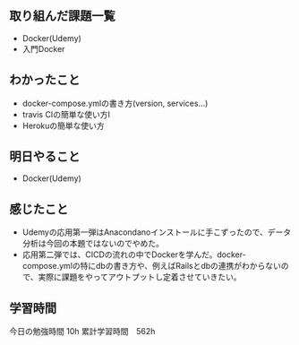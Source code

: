 ## 取り組んだ課題一覧
- Docker(Udemy)
- 入門Docker

## わかったこと
- docker-compose.ymlの書き方(version, services...)
- travis CIの簡単な使い方I
- Herokuの簡単な使い方


## 明日やること
- Docker(Udemy)


## 感じたこと
- Udemyの応用第一弾はAnacondanoインストールに手こずったので、データ分析は今回の本題ではないのでやめた。
- 応用第二弾では、CICDの流れの中でDockerを学んだ。docker-compose.ymlの特にdbの書き方や、例えばRailsとdbの連携がわからないので、実際に課題をやってアウトプットし定着させていきたい。

## 学習時間
今日の勉強時間 10h
累計学習時間　562h